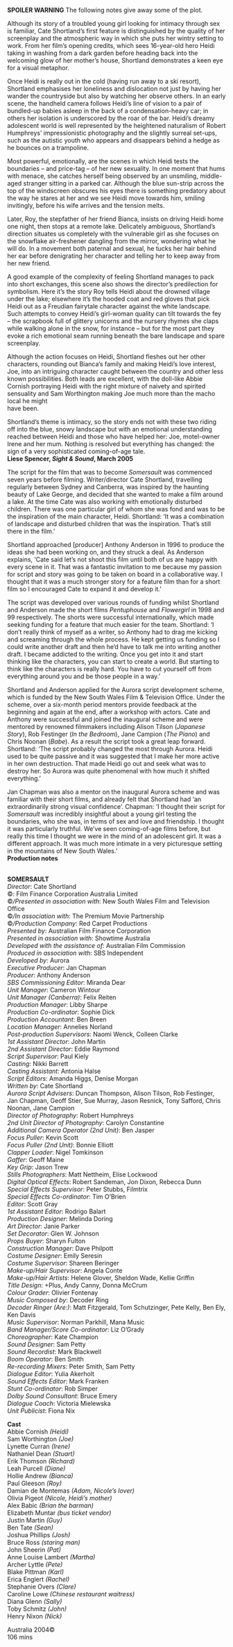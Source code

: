 

**SPOILER WARNING** The following notes give away some of the plot.

Although its story of a troubled young girl looking for intimacy through sex is familiar, Cate Shortland’s first feature is distinguished by the quality of her screenplay and the atmospheric way in which she puts her wintry setting to work. From her film’s opening credits, which sees 16-year-old hero Heidi taking in washing from a dark garden before heading back into the welcoming glow of her mother’s house, Shortland demonstrates a keen eye for a visual metaphor.

Once Heidi is really out in the cold (having run away to a ski resort), Shortland emphasises her loneliness and dislocation not just by having her wander the countryside but also by watching her observe others. In an early scene, the handheld camera follows Heidi’s line of vision to a pair of bundled-up babies asleep in the back of a condensation-heavy car; in others her isolation is underscored by the roar of the bar. Heidi’s dreamy adolescent world is well represented by the heightened naturalism of Robert Humphreys’ impressionistic photography and the slightly surreal set-ups, such as the autistic youth who appears and disappears behind a hedge as he bounces on a trampoline.

Most powerful, emotionally, are the scenes in which Heidi tests the boundaries – and price-tag – of her new sexuality. In one moment that hums with menace, she catches herself being observed by an unsmiling, middle-aged stranger sitting in a parked car. Although the blue sun-strip across the top of the windscreen obscures his eyes there is something predatory about the way he stares at her and we see Heidi move towards him, smiling invitingly, before his wife arrives and the tension melts.

Later, Roy, the stepfather of her friend Bianca, insists on driving Heidi home one night, then stops at a remote lake. Delicately ambiguous, Shortland’s direction situates us completely with the vulnerable girl as she focuses on the snowflake air-freshener dangling from the mirror, wondering what he will do. In a movement both paternal and sexual, he tucks her hair behind her ear before denigrating her character and telling her to keep away from her new friend.

A good example of the complexity of feeling Shortland manages to pack into short exchanges, this scene also shows the director’s predilection for symbolism. Here it’s the story Roy tells Heidi about the drowned village under the lake; elsewhere it’s the hooded coat and red gloves that pick Heidi out as a Freudian fairytale character against the white landscape. Such attempts to convey Heidi’s girl-woman quality can tilt towards the fey – the scrapbook full of glittery unicorns and the nursery rhymes she claps while walking alone in the snow, for instance – but for the most part they evoke a rich emotional seam running beneath the bare landscape and spare screenplay.

Although the action focuses on Heidi, Shortland fleshes out her other characters, rounding out Bianca’s family and making Heidi’s love interest,  Joe, into an intriguing character caught between the country and other less known possibilities. Both leads are excellent, with the doll-like Abbie Cornish portraying Heidi with the right mixture of naivety and spirited sensuality and Sam Worthington making Joe much more than the macho local he might  
have been.

Shortland’s theme is intimacy, so the story ends not with these two riding off into the blue, snowy landscape but with an emotional understanding reached between Heidi and those who have helped her: Joe, motel-owner Irene and her mum. Nothing is resolved but everything has changed: the sign of a very sophisticated coming-of-age tale.  
**Liese Spencer, _Sight & Sound_, March 2005**

The script for the film that was to become _Somersault_ was commenced seven years before filming. Writer/director Cate Shortland, travelling regularly between Sydney and Canberra, was inspired by the haunting beauty of Lake George, and decided that she wanted to make a film around a lake. At the time Cate was also working with emotionally disturbed children. There was one particular girl of whom she was fond and was to be the inspiration of the main character, Heidi. Shortland: ‘It was a combination of landscape and disturbed children that was the inspiration. That’s still there in the film.’

Shortland approached [producer] Anthony Anderson in 1996 to produce the ideas she had been working on, and they struck a deal. As Anderson explains, ‘Cate said let’s not shoot this film until both of us are happy with every scene in it. That was a fantastic invitation to me because my passion for script and story was going to be taken on board in a collaborative way. I thought that it was a much stronger story for a feature film than for a short film so I encouraged Cate to expand it and develop it.’

The script was developed over various rounds of funding whilst Shortland and Anderson made the short films _Pentuphouse_ and _Flowergirl_ in 1998 and 99 respectively. The shorts were successful internationally, which made seeking funding for a feature that much easier for the team. Shortland: ‘I don’t really think of myself as a writer, so Anthony had to drag me kicking and screaming through the whole process. He kept getting us funding so I could write another draft and then he’d have to talk me into writing another draft. I became addicted to the writing. Once you get into it and start thinking like the characters, you can start to create a world. But starting to think like the characters is really hard. You have to cut yourself off from everything around you and be those people in a way.’

Shortland and Anderson applied for the Aurora script development scheme, which is funded by the New South Wales Film & Television Office. Under the scheme, over a six-month period mentors provide feedback at the beginning and again at the end, after a workshop with actors. Cate and Anthony were successful and joined the inaugural scheme and were mentored by renowned filmmakers including Alison Tilson (_Japanese Story_), Rob Festinger (_In the Bedroom_), Jane Campion (_The Piano_) and Chris Noonan (_Babe_). As a result the script took a great leap forward. Shortland: ‘The script probably changed the most through Aurora. Heidi used to be quite passive and it was suggested that I make her more active in her own destruction. That made Heidi go out and seek what was to destroy her. So Aurora was quite phenomenal with how much it shifted everything.’

Jan Chapman was also a mentor on the inaugural Aurora scheme and was familiar with their short films, and already felt that Shortland had ‘an extraordinarily strong visual confidence’. Chapman: ‘I thought their script for _Somersault_ was incredibly insightful about a young girl testing the boundaries, who she was, in terms of sex and love and friendship. I thought it was particularly truthful. We’ve seen coming-of-age films before, but really this time I thought we were in the mind of an adolescent girl. It was a different approach. It was much more intimate in a very picturesque setting in the mountains of New South Wales.’  
**Production notes**
<br><br>

**SOMERSAULT**  
_Director_: Cate Shortland  
©: Film Finance Corporation Australia Limited  
©_/Presented in association with_:  New South Wales Film and Television Office  
©_/In association with_:  The Premium Movie Partnership  
©_/Production Company_: Red Carpet Productions  
_Presented by_: Australian Film Finance Corporation  
_Presented in association with_: Showtime Australia  
_Developed with the assistance of_:  Australian Film Commission  
_Produced in association with_: SBS Independent  
_Developed by_: Aurora  
_Executive Producer_: Jan Chapman  
_Producer_: Anthony Anderson  
_SBS Commissioning Editor_: Miranda Dear  
_Unit Manager_: Cameron Wintour  
_Unit Manager (Canberra)_: Felix Reiten  
_Production Manager_: Libby Sharpe  
_Production Co-ordinator_: Sophie Dick  
_Production Accountant_: Ben Breen  
_Location Manager_: Annelies Norland  
_Post-production Supervisors_: Naomi Wenck, Colleen Clarke  
_1st Assistant Director_: John Martin  
_2nd Assistant Director_: Eddie Raymond  
_Script Supervisor_: Paul Kiely  
_Casting_: Nikki Barrett  
_Casting Assistant_: Antonia Halse  
_Script Editors_: Amanda Higgs, Denise Morgan  
_Written by_: Cate Shortland  
_Aurora Script Advisers_: Duncan Thompson,  Alison Tilson, Rob Festinger, Jan Chapman,  Geoff Stier, Sue Murray, Jason Resnick,  Tony Safford, Chris Noonan, Jane Campion  
_Director of Photography_: Robert Humphreys  
_2nd Unit Director of Photography_:  Carolyn Constantine  
_Additional Camera Operator (2nd Unit)_: Ben Jasper  
_Focus Puller_: Kevin Scott  
_Focus Puller (2nd Unit)_: Bonnie Elliott  
_Clapper Loader_: Nigel Tomkinson  
_Gaffer_: Geoff Maine  
_Key Grip_: Jason Trew  
_Stills Photographers_: Matt Nettheim,  Elise Lockwood  
_Digital Optical Effects_: Robert Sandeman,  Jon Dixon, Rebecca Dunn  
_Special Effects Supervisor_: Peter Stubbs, Filmtrix  
_Special Effects Co-ordinator_: Tim O’Brien  
_Editor_: Scott Gray  
_1st Assistant Editor_: Rodrigo Balart  
_Production Designer_: Melinda Doring  
_Art Director_: Janie Parker  
_Set Decorator_: Glen W. Johnson  
_Props Buyer_: Sharyn Fulton  
_Construction Manager_: Dave Philpott  
_Costume Designer_: Emily Seresin  
_Costume Supervisor_: Shareen Beringer  
_Make-up/Hair Supervisor_: Angela Conte  
_Make-up/Hair Artists_: Helene Glover,  Sheldon Wade, Kellie Griffin  
_Title Design_: +Plus, Andy Canny, Donna McCrum  
_Colour Grader_: Olivier Fontenay  
_Music Composed by_: Decoder Ring  
_Decoder Ringer (Are:)_: Matt Fitzgerald,  Tom Schutzinger, Pete Kelly, Ben Ely, Ken Davis  
_Music Supervisor_: Norman Parkhill, Mana Music  
_Band Manager/Score Co-ordinator_: Liz O’Grady  
_Choreographer_: Kate Champion  
_Sound Designer_: Sam Petty  
_Sound Recordist_: Mark Blackwell  
_Boom Operator_: Ben Smith  
_Re-recording Mixers_: Peter Smith, Sam Petty  
_Dialogue Editor_: Yulia Akerholt  
_Sound Effects Editor_: Mark Franken  
_Stunt Co-ordinator_: Rob Simper  
_Dolby Sound Consultant_: Bruce Emery  
_Dialogue Coach_: Victoria Mielewska  
_Unit Publicist_: Fiona Nix

**Cast**  
Abbie Cornish _(Heidi)_  
Sam Worthington _(Joe)_  
Lynette Curran _(Irene)_  
Nathaniel Dean _(Stuart)_  
Erik Thomson _(Richard)_  
Leah Purcell _(Diane)_  
Hollie Andrew _(Bianca)_  
Paul Gleeson _(Roy)_  
Damian de Montemas _(Adam, Nicole’s lover)_  
Olivia Pigeot _(Nicole, Heidi’s mother)_  
Alex Babic _(Brian the barman)_  
Elizabeth Muntar _(bus ticket vendor)_  
Justin Martin _(Guy)_  
Ben Tate _(Sean)_  
Joshua Phillips _(Josh)_  
Bruce Ross _(staring man)_  
John Sheerin _(Pat)_  
Anne Louise Lambert _(Martha)_  
Archer Lyttle _(Pete)_  
Blake Pittman _(Karl)_  
Erica Englert _(Rachel)_  
Stephanie Overs _(Clare)_  
Caroline Lowe _(Chinese restaurant waitress)_  
Diana Glenn _(Sally)_  
Toby Schmitz _(John)_  
Henry Nixon _(Nick)_

Australia 2004©  
106 mins
<!--stackedit_data:
eyJoaXN0b3J5IjpbLTg4MTM2NTQ1MF19
-->